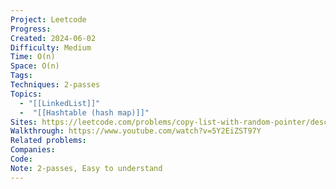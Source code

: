 ```yaml
---
Project: Leetcode
Progress: 
Created: 2024-06-02
Difficulty: Medium 
Time: O(n)
Space: O(n)
Tags: 
Techniques: 2-passes
Topics: 
  - "[[LinkedList]]"
  -  "[[Hashtable (hash map)]]"
Sites: https://leetcode.com/problems/copy-list-with-random-pointer/description/
Walkthrough: https://www.youtube.com/watch?v=5Y2EiZST97Y
Related problems: 
Companies: 
Code: 
Note: 2-passes, Easy to understand
---
```

